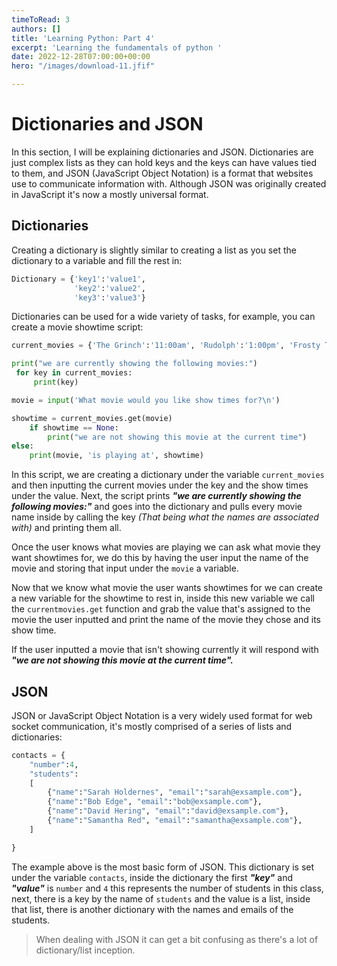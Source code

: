 ```yaml
---
timeToRead: 3
authors: []
title: 'Learning Python: Part 4'
excerpt: 'Learning the fundamentals of python '
date: 2022-12-28T07:00:00+00:00
hero: "/images/download-11.jfif"

---
```

# Dictionaries and JSON

In this section, I will be explaining dictionaries and JSON. Dictionaries are just complex lists as they can hold keys and the keys can have values tied to them, and JSON (JavaScript Object Notation) is a format that websites use to communicate information with. Although JSON was originally created in JavaScript it's now a mostly universal format.

## Dictionaries

Creating a dictionary is slightly similar to creating a list as you set the dictionary to a variable and fill the rest in:

```python 
Dictionary = {'key1':'value1', 
        	  'key2':'value2', 
        	  'key3':'value3'}
```

Dictionaries can be used for a wide variety of tasks, for example, you can create a movie showtime script:

```python
current_movies = {'The Grinch':'11:00am', 'Rudolph':'1:00pm', 'Frosty The Snowman':'3:00pm', 'Christmas Vacation': '5:00pm'}

print("we are currently showing the following movies:")
 for key in current_movies:
     print(key)

movie = input('What movie would you like show times for?\n')

showtime = current_movies.get(movie)
	if showtime == None:
		print("we are not showing this movie at the current time")
else:
	print(movie, 'is playing at', showtime)
```

In this script, we are creating a dictionary under the variable `current_movies` and then inputting the current movies under the key and the show times under the value. Next, the script prints **_"we are currently showing the following movies:"_** and goes into the dictionary and pulls every movie name inside by calling the key _(That being what the names are associated with)_ and printing them all. 

Once the user knows what movies are playing we can ask what movie they want showtimes for, we do this by having the user input the name of the movie and storing that input under the `movie` a variable. 

Now that we know what movie the user wants showtimes for we can create a new variable for the showtime to rest in, inside this new variable we call the `currentmovies.get` function and grab the value that's assigned to the movie the user inputted and print the name of the movie they chose and its show time. 

If the user inputted a movie that isn't showing currently it will respond with **_"we are not showing this movie at the current time"._**

## JSON

JSON or JavaScript Object Notation is a very widely used format for web socket communication, it's mostly comprised of a series of lists and dictionaries:

```python
contacts = {
	"number":4,
    "students":
    [	
        {"name":"Sarah Holdernes", "email":"sarah@exsample.com"},
        {"name":"Bob Edge", "email":"bob@exsample.com"},
        {"name":"David Hering", "email":"david@exsample.com"},
        {"name":"Samantha Red", "email":"samantha@exsample.com"},
    ]

}
```

The example above is the most basic form of JSON. This dictionary is set under the variable `contacts`, inside the dictionary the first **_"key"_** and **_"value"_** is `number` and `4` this represents the number of students in this class, next, there is a key by the name of `students` and the value is a list, inside that list, there is another dictionary with the names and emails of the students. 

> When dealing with JSON it can get a bit confusing as there's a lot of dictionary/list inception.